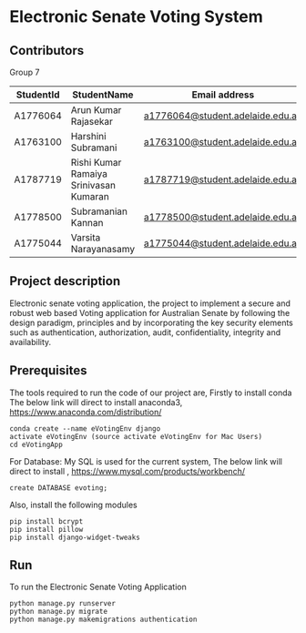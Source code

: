# Electronic Senate Voting System
## Contributors
Group 7

| StudentId | StudentName                            | Email address                    |
| --------- | -------------------------------------- | -------------------------------- |
| A1776064  | Arun Kumar Rajasekar                   | a1776064@student.adelaide.edu.au |
| A1763100  | Harshini Subramani                     | a1763100@student.adelaide.edu.au |
| A1787719  | Rishi Kumar Ramaiya Srinivasan Kumaran | a1787719@student.adelaide.edu.au |
| A1778500  | Subramanian Kannan                     | a1778500@student.adelaide.edu.au |
| A1775044  | Varsita Narayanasamy                   | a1775044@student.adelaide.edu.au |

## Project description
Electronic senate voting application, the project to implement a secure and robust web based Voting application for Australian Senate by following the design paradigm, principles and by incorporating the key security elements such as authentication, authorization, audit, confidentiality, integrity and availability.

## Prerequisites
The tools required to run the code of our project are,
Firstly to install conda
The below link will direct to install anaconda3,
https://www.anaconda.com/distribution/
```
conda create --name eVotingEnv django
activate eVotingEnv (source activate eVotingEnv for Mac Users)
cd eVotingApp
```
For Database: 
My SQL is used for the current system,
The below link will direct to install ,
https://www.mysql.com/products/workbench/
```
create DATABASE evoting;
```
Also, install the following modules 
```
pip install bcrypt
pip install pillow
pip install django-widget-tweaks
```

## Run
To run the Electronic Senate Voting Application
```
python manage.py runserver
python manage.py migrate
python manage.py makemigrations authentication
```


